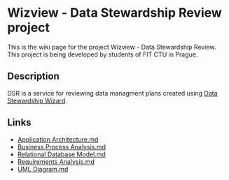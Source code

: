 # Wizview - Data Stewardship Review project

This is the wiki page for the project Wizview - Data Stewardship Review. This project is being developed by students of
FIT CTU in Prague.

## Description

DSR is a service for reviewing data managment plans created using [Data Stewardship Wizard](https://ds-wizard.org/).

## Links

- [Application Architecture.md](Application%20Architecture.md)
- [Business Process Analysis.md](Business%20Process%20Analysis.md)
- [Relational Database Model.md](Relational%20Database%20Model.md)
- [Requirements Analysis.md](Requirements%20Analysis.md)
- [UML Diagram.md](UML%20Diagram.md)